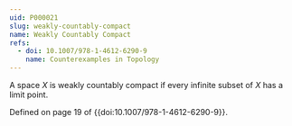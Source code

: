 ```yaml
---
uid: P000021
slug: weakly-countably-compact
name: Weakly Countably Compact
refs:
  - doi: 10.1007/978-1-4612-6290-9
    name: Counterexamples in Topology
---
```

A space $X$ is weakly countably compact if every infinite subset of $X$ has a limit point.

Defined on page 19 of {{doi:10.1007/978-1-4612-6290-9}}.

